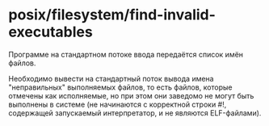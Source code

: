 # posix/filesystem/find-invalid-executables

Программе на стандартном потоке ввода передаётся список имён файлов.

Необходимо вывести на стандартный поток вывода имена "неправильных" выполняемых файлов, то есть файлов, которые отмечены
как исполняемые, но при этом они заведомо не могут быть выполнены в системе (не начинаются с корректной строки #!,
содержащей запускаемый интерпретатор, и не являются ELF-файлами).
